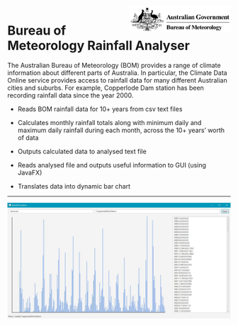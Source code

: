 <a href="http://www.bom.gov.au/">
    <img src="bom_logo_transparent.png" alt="BOM Logo" title="BOM Logo" align="right" height="60" />
</a>

# Bureau of Meteorology Rainfall Analyser



The Australian Bureau of Meteorology (BOM) provides a range of climate information about different parts of Australia.
In particular, the Climate Data Online service provides access to rainfall data for many different Australian cities and suburbs.
For example, Copperlode Dam station has been recording rainfall data since the year 2000. 



* Reads BOM rainfall data for 10+ years from csv text files

* Calculates monthly rainfall totals along with minimum daily and maximum daily rainfall during each month, across the 10+ years’ worth of data

* Outputs calculated data to analysed text file

* Reads analysed file and outputs useful information to GUI (using JavaFX)

* Translates data into dynamic bar chart

---

<img src="Visualiser.JPG">
